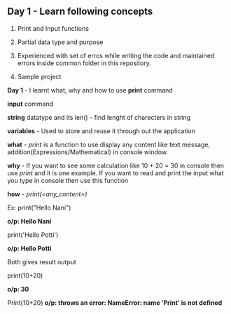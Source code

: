 ## Day 1 - Learn following concepts

1. Print and Input functions

2. Partial data type and purpose

3. Experienced with set of erros while writing the code and maintained errors inside common folder in this repository.

4. Sample project


**Day 1** - I learnt what, why and how to use 
  **print** command

  **input** command

  **string** datatype and its len() - find lenght of charecters in string

  **variables** - Used to store and reuse it through out the application
  
**what** - *print* is a function to use display any content like text message, addition(Expressions/Mathematical) in console window.

**why** - If you want to see some calculation like 10 + 20 = 30 in console then use *print* and it is one example. If you want to read and print the input what you type in console then use this function

**how** - *print(<any_content>)*

Ex: 
print("Hello Nani")

**o/p: Hello Nani**

print('Hello Potti')

**o/p: Hello Potti**

Both gives result output

print(10+20) 

**o/p: 30**

Print(10+20)
**o/p: throws an error: NameError: name 'Print' is not defined**
